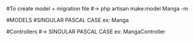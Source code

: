 #To create model + migration file 
#-> php artisan make:model Manga -m 

#MODELS 
#SINGULAR PASCAL CASE ex: Manga

#Controllers
#-> SINGULAR PASCAL CASE ex: MangaController

